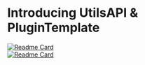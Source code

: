 # Introducing UtilsAPI & PluginTemplate
[![Readme Card](https://github-readme-stats.vercel.app/api/pin/?username=EclipseBETA&repo=UtilsAPI&theme=white)](https://github.com/EclipseBETA/UtilsAPI)   
[![Readme Card](https://github-readme-stats.vercel.app/api/pin/?username=EclipseBETA&repo=PluginTemplate&theme=white)](https://github.com/EclipseBETA/PluginTemplate)

